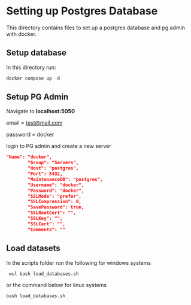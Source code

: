 # Setting up Postgres Database

This directory contains files to set up a postgres database and pg admin with docker.

## Setup database

In this directory run:

```powershell
docker compose up -d
```

## Setup PG Admin

Navigate to **localhost:5050**

email = test@mail.com

password = docker

login to PG admin and create a new server 

```json
"Name": "docker",
        "Group": "Servers",
        "Host": "postgres",
        "Port": 5432,
        "MaintenanceDB": "postgres",
        "Username": "docker",
        "Password": "docker",
        "SSLMode": "prefer",
        "SSLCompression": 0,
        "SavePassword": true,
        "SSLRootCert": "",
        "SSLKey": "",
        "SSLCert": "",
        "Comments": ""
```
## Load datasets
In the scripts folder run the following for windows systems 
```shell
 wsl bash load_databases.sh
 ```
or the command below for linux systems
```shell
bash load_databases.sh
 ```


